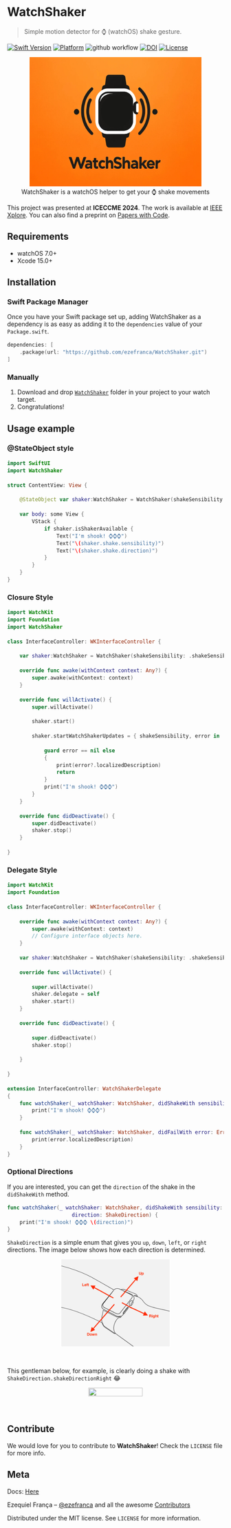 
# WatchShaker
> Simple motion detector for ⌚️ (watchOS) shake gesture.

[![Swift Version][swift-image]][swift-url] [![Platform](https://img.shields.io/cocoapods/p/WatchShaker.svg?style=flat)](http://cocoadocs.org/docsets/WatchShaker) ![github workflow](https://github.com/ezefranca/WatchShaker/actions/workflows/swift.yml/badge.svg) [![DOI](https://zenodo.org/badge/DOI/10.5281/zenodo.5224580.svg)](https://doi.org/10.5281/zenodo.5224580) [![License][license-image]][license-url]

<p align="center">
<img src="https://raw.githubusercontent.com/ezefranca/WatchShaker/master/.utils/bwshaker.jpg" width="400" height="300" />
 <br>
  WatchShaker is a watchOS helper to get your ⌚️ shake movements
</p>

This project was presented at **ICECCME 2024**. The work is available at [IEEE Xplore](https://doi.org/10.1109/iceccme62383.2024.10796862). You can also find a preprint on [Papers with Code](https://cs.paperswithcode.com/paper/experimental-shake-gesture-detection-api-for).

## Requirements

- watchOS 7.0+
- Xcode 15.0+

## Installation

### Swift Package Manager

Once you have your Swift package set up, adding WatchShaker as a dependency is as easy as adding it to the `dependencies` value of your `Package.swift`.

```swift
dependencies: [
    .package(url: "https://github.com/ezefranca/WatchShaker.git")
]
```

### Manually

1. Download and drop [```WatchShaker```](https://github.com/ezefranca/WatchShaker/tree/main/Sources) folder in your project to your watch target.  
2. Congratulations!  

## Usage example

### @StateObject style

```swift
import SwiftUI
import WatchShaker

struct ContentView: View {
    
    @StateObject var shaker:WatchShaker = WatchShaker(shakeSensibility: .shakeSensibilityNormal, delay: 0.2)
    
    var body: some View {
        VStack {
            if shaker.isShakerAvailable {
                Text("I'm shook! ⌚️⌚️⌚️")
                Text("\(shaker.shake.sensibility)")
                Text("\(shaker.shake.direction)")
            }
        }
    }
}
```

### Closure Style

```swift
import WatchKit
import Foundation
import WatchShaker

class InterfaceController: WKInterfaceController {
    
    var shaker:WatchShaker = WatchShaker(shakeSensibility: .shakeSensibilityNormal, delay: 0.2)
    
    override func awake(withContext context: Any?) {
        super.awake(withContext: context)
    }
    
    override func willActivate() {
        super.willActivate()
        
        shaker.start()
        
        shaker.startWatchShakerUpdates = { shakeSensibility, error in
            
            guard error == nil else
            {
                print(error?.localizedDescription)
                return
            }
            print("I'm shook! ⌚️⌚️⌚️")
        }
    }
    
    override func didDeactivate() {
        super.didDeactivate()
        shaker.stop()
    }

}
```

### Delegate Style

```swift
import WatchKit
import Foundation

class InterfaceController: WKInterfaceController {

    override func awake(withContext context: Any?) {
        super.awake(withContext: context)
        // Configure interface objects here.
    }

    var shaker:WatchShaker = WatchShaker(shakeSensibility: .shakeSensibilityNormal, delay: 0.2)

    override func willActivate() {

        super.willActivate()
        shaker.delegate = self
        shaker.start()
    }

    override func didDeactivate() {

        super.didDeactivate()
        shaker.stop()

    }

}

extension InterfaceController: WatchShakerDelegate
{
    func watchShaker(_ watchShaker: WatchShaker, didShakeWith sensibility: ShakeSensibility) {
        print("I'm shook! ⌚️⌚️⌚️")
    }

    func watchShaker(_ watchShaker: WatchShaker, didFailWith error: Error) {
        print(error.localizedDescription)
    }
}
```

### Optional Directions

If you are interested, you can get the  `direction` of the shake in the `didShakeWith` method. 

```swift
func watchShaker(_ watchShaker: WatchShaker, didShakeWith sensibility: ShakeSensibility, 
                     direction: ShakeDirection) {
    print("I'm shook! ⌚️⌚️⌚️ \(direction)")
}
```
`ShakeDirection` is a simple enum that gives you `up`, `down`, `left`, or `right` directions. The image below shows how each direction is determined.

<p align="center">
<img class="shake" src="https://raw.githubusercontent.com/ezefranca/WatchShaker/master/.utils/apple_watch_directions.png" width="50%" height="50%">
</p>
<br>

This gentleman below, for example, is clearly doing a shake with `ShakeDirection.shakeDirectionRight` 😂

<p align="center">
<img class="shake" src="https://raw.githubusercontent.com/ezefranca/WatchShaker/master/.utils/applewatch.gif" width="50%" height="50%">
</p>
<br>

## Contribute

We would love for you to contribute to **WatchShaker**! Check the ``LICENSE`` file for more info.

## Meta

Docs: [Here](http://ezefranca.com/WatchShaker/docs/documentation/watchshaker/)

Ezequiel França – [@ezefranca](https://twitter.com/ezefranca) and all the awesome [Contributors](https://github.com/ezefranca/WatchShaker/graphs/contributors)

Distributed under the MIT license. See ``LICENSE`` for more information.

[swift-url]: https://swift.org/
[license-image]: https://img.shields.io/badge/License-MIT-blue.svg
[travis-image]: https://img.shields.io/travis/dbader/node-datadog-metrics/master.svg?style=flat-square
[travis-url]: https://travis-ci.org/dbader/node-datadog-metrics
[codebeat-image]: https://codebeat.co/badges/c19b47ea-2f9d-45df-8458-b2d952fe9dad
[codebeat-url]: https://codebeat.co/projects/github-com-vsouza-awesomeios-com
[swift-image]:https://img.shields.io/badge/swift-5.5-orange.svg
[license-url]: https://github.com/git/git-scm.com/blob/main/MIT-LICENSE.txt
